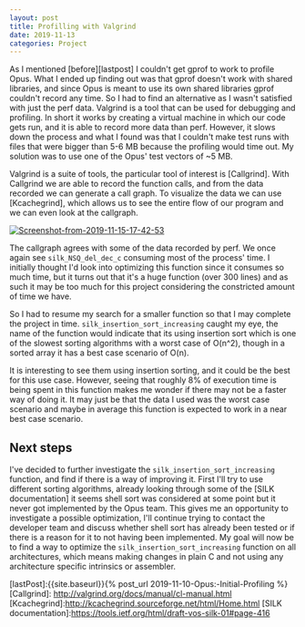 ```yaml
---
layout: post
title: Profilling with Valgrind
date: 2019-11-13
categories: Project
---
```


As I mentioned [before][lastpost] I couldn't get gprof to work to profile Opus. What I ended up finding out was that gprof doesn't work with shared libraries, and since Opus is meant to use its own shared libraries gprof couldn't record any time. So I had to find an alternative as I wasn't satisfied with just the perf data. Valgrind is a tool that can be used for debugging and profiling. In short it works by creating a virtual machine in which our code gets run, and it is able to record more data than perf. However, it slows down the process and what I found was that I couldn't make test runs with files that were bigger than 5-6 MB because the profiling would time out. My solution was to use one of the Opus' test vectors of ~5 MB.

Valgrind is a suite of tools, the particular tool of interest is [Callgrind]. With Callgrind we are able to record the function calls, and from the data recorded we can generate a call graph. To visualize the data we can use [Kcachegrind], which allows us to see the entire flow of our program and we can even look at the callgraph.

<a href="https://ibb.co/xf6dvYc"><img src="https://i.ibb.co/hZVw5cn/Screenshot-from-2019-11-15-17-42-53.png" alt="Screenshot-from-2019-11-15-17-42-53" border="0"></a>

The callgraph agrees with some of the data recorded by perf. We once again see `silk_NSQ_del_dec_c` consuming most of the process' time. I initially thought I'd look into optimizing this function since it consumes so much time, but it turns out that it's a huge function (over 300 lines) and as such it may be too much for this project considering the constricted amount of time we have.

So I had to resume my search for a smaller function so that I may complete the project in time. `silk_insertion_sort_increasing` caught my eye, the name of the function would indicate that its using insertion sort which is one of the slowest sorting algorithms with a worst case of O(n^2), though in a sorted array it has a best case scenario of O(n).

It is interesting to see them using insertion sorting, and it could be the best for this use case. However, seeing that roughly 8% of execution time is being spent in this function makes me wonder if there may not be a faster way of doing it. It may just be that the data I used was the worst case scenario and maybe in average this function is expected to work in a near best case scenario.

## Next steps

I've decided to further investigate the `silk_insertion_sort_increasing` function, and find if there is a way of improving it. First I'll try to use different sorting algorithms, already looking through some of the [SILK documentation] it seems shell sort was considered at some point but it never got implemented by the Opus team. This gives me an opportunity to investigate a possible optimization, I'll continue trying to contact the developer team and discuss whether shell sort has already been tested or if there is a reason for it to not having been implemented. My goal will now be to find a way to optimize the `silk_insertion_sort_increasing` function on all architectures, which means making changes in plain C and not using any architecture specific intrinsics or assembler.

[lastPost]:{{site.baseurl}}{% post_url 2019-11-10-Opus:-Initial-Profiling %}
[Callgrind]: http://valgrind.org/docs/manual/cl-manual.html
[Kcachegrind]:http://kcachegrind.sourceforge.net/html/Home.html
[SILK documentation]:https://tools.ietf.org/html/draft-vos-silk-01#page-416
